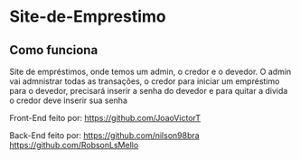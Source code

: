 # Site-de-Emprestimo

<h2>Como funciona</h2>

<p>Site de empréstimos, onde temos um admin, o credor e o devedor.
   O admin vai admnistrar todas as transações, o credor para iniciar um empréstimo para o devedor, precisará inserir a senha do devedor e para quitar a divida o credor      deve inserir sua senha
</p>


Front-End feito por: https://github.com/JoaoVictorT

Back-End feito por: https://github.com/nilson98bra https://github.com/RobsonLsMello

